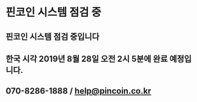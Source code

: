 # 핀코인 시스템 점검 중

## 핀코인 시스템 점검 중입니다

## 한국 시각 2019년 8월 28일 오전 2시 5분에 완료 예정입니다.

## 070-8286-1888 / help@pincoin.co.kr
